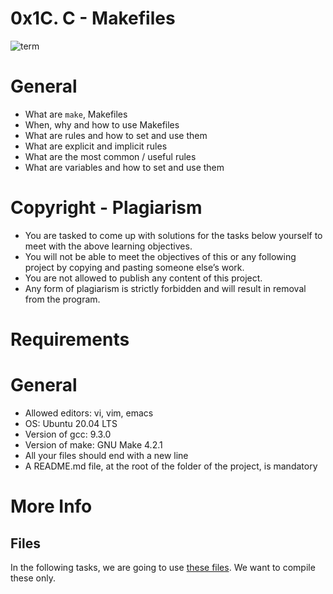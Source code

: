 # 0x1C. C - Makefiles

![term](https://s3.amazonaws.com/intranet-projects-files/holbertonschool-low_level_programming/273/giphy-2.gif)

# General

* What are `make`, Makefiles
* When, why and how to use Makefiles
* What are rules and how to set and use them
* What are explicit and implicit rules
* What are the most common / useful rules
* What are variables and how to set and use them

# Copyright - Plagiarism

* You are tasked to come up with solutions for the tasks below yourself to meet with the above learning objectives.
* You will not be able to meet the objectives of this or any following project by copying and pasting someone else’s work.
* You are not allowed to publish any content of this project.
* Any form of plagiarism is strictly forbidden and will result in removal from the program.

# Requirements

# General

* Allowed editors: vi, vim, emacs
* OS: Ubuntu 20.04 LTS
* Version of gcc: 9.3.0
* Version of make: GNU Make 4.2.1
* All your files should end with a new line
* A README.md file, at the root of the folder of the project, is mandatory

# More Info

## Files

In the following tasks, we are going to use [these files](https://github.com/alx-tools/0x1B.c). We want to compile these only.

